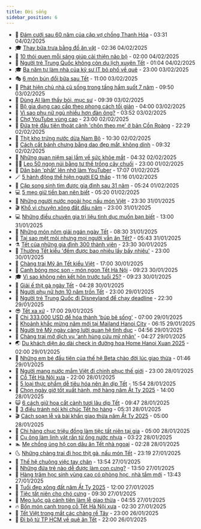 ```yaml
---
title: Đời sống
sidebar_position: 6
---
```


<!-- vnexpress-doi-song:START -->
- 🚀 [Đám cưới sau 60 năm của cặp vợ chồng Thanh Hóa](https://vnexpress.net/dam-cuoi-sau-60-nam-cua-cap-vo-chong-thanh-hoa-4845355.html) - 03:31 04/02/2025
- 🎓 [Thay bữa trưa bằng đồ ăn vặt](https://vnexpress.net/thay-bua-trua-bang-do-an-vat-4845210.html) - 02:36 04/02/2025
- 🚦 [10 thói quen mỗi sáng giúp cải thiện não bộ](https://vnexpress.net/10-thoi-quen-moi-sang-giup-cai-thien-nao-bo-4824523.html) - 02:00 04/02/2025
- 🦣 [Người trẻ Trung Quốc không còn du lịch xuyên Tết](https://vnexpress.net/nguoi-tre-trung-quoc-khong-con-du-lich-xuyen-tet-4845389.html) - 01:04 04/02/2025
- 🎓 [Ba năm tự làm nhà của kỹ sư IT bỏ phố về quê](https://vnexpress.net/ba-nam-tu-lam-nha-cua-ky-su-it-bo-pho-ve-que-4837722.html) - 23:00 03/02/2025
- 🎭 [6 món bún đổi bữa sau Tết](https://vnexpress.net/doi-song-cooking-6-mon-bun-doi-bua-sau-tet-4845343.html) - 11:00 03/02/2025
- 🦅 [Phát hiện chủ nhà cũ sống trong tầng hầm suốt 7 năm](https://vnexpress.net/phat-hien-chu-nha-cu-song-trong-tang-ham-suot-7-nam-4845244.html) - 09:50 03/02/2025
- 🎃 [Dùng AI làm thầy bói, mục sư](https://vnexpress.net/dung-ai-lam-thay-boi-muc-su-4845271.html) - 09:39 03/02/2025
- 💪 [Bộ gia dụng cao cấp theo phong cách tối giản](https://vnexpress.net/bo-gia-dung-cao-cap-theo-phong-cach-toi-gian-4842622.html) - 04:00 03/02/2025
- 🐻 [Vì sao phụ nữ ngủ nhiều hơn đàn ông?](https://vnexpress.net/vi-sao-phu-nu-ngu-nhieu-hon-dan-ong-4845226.html) - 03:52 03/02/2025
- 🧠 [Chợ YouTube vùng cao](https://vnexpress.net/cho-youtube-vung-cao-4834887.html) - 23:00 02/02/2025
- 🐘 [Đứa trẻ đầu tiên thoát cảnh &#39;chôn theo mẹ&#39; ở bản Cồn Roàng](https://vnexpress.net/dua-tre-dau-tien-thoat-canh-chon-theo-me-o-ban-con-roang-4837005.html) - 22:29 02/02/2025
- 👹 [Thịt kho trứng nước dừa Nam Bộ](https://vnexpress.net/doi-song-cooking-thit-kho-trung-nuoc-dua-nam-bo-4843009.html) - 10:30 02/02/2025
- 💂 [Cách cắt bánh chưng bằng dao đẹp mắt, không dính](https://vnexpress.net/doi-song-cooking-cach-cat-banh-chung-4845011.html) - 09:32 02/02/2025
- 🦍 [Những quan niệm sai lầm về sức khỏe mắt](https://vnexpress.net/nhung-quan-niem-sai-lam-ve-suc-khoe-mat-4844477.html) - 04:32 02/02/2025
- 🧑‍🏫 [Leo 50 ngọn núi bằng tư thế trồng cây chuối](https://vnexpress.net/leo-50-ngon-nui-bang-tu-the-trong-cay-chuoi-4844088.html) - 23:00 01/02/2025
- 🧰 [Dân bản &#39;phất&#39; lên nhờ làm YouTuber](https://vnexpress.net/dan-ban-phat-len-nho-lam-youtuber-4835241.html) - 17:07 01/02/2025
- 🪄 [5 hành động thể hiện người EQ thấp](https://vnexpress.net/5-hanh-dong-the-hien-nguoi-eq-thap-4844841.html) - 11:16 01/02/2025
- 🐲 [Cặp song sinh tìm được gia đình sau 31 năm](https://vnexpress.net/cap-song-sinh-tim-duoc-gia-dinh-sau-31-nam-4844710.html) - 05:24 01/02/2025
- 💻 [5 mẹo giữ tiền bạn nên biết](https://vnexpress.net/5-meo-giu-tien-ban-nen-biet-4844717.html) - 05:20 01/02/2025
- 🐘 [Những người nước ngoài học nấu món Việt](https://vnexpress.net/nhung-nguoi-nuoc-ngoai-hoc-nau-mon-viet-4837369.html) - 23:30 31/01/2025
- 🎬 [Khổ vì chuyện xông đất đầu năm](https://vnexpress.net/kho-vi-chuyen-xong-dat-dau-nam-4840495.html) - 23:00 31/01/2025
- 💻 [Những điều chuyên gia trị liệu tình dục muốn bạn biết](https://vnexpress.net/nhung-dieu-chuyen-gia-tri-lieu-tinh-duc-muon-ban-biet-4844474.html) - 13:00 31/01/2025
- 🧰 [Những món nộm giải ngán ngày Tết](https://vnexpress.net/doi-song-cooking-nhung-mon-nom-giai-ngan-ngay-tet-4844483.html) - 08:30 31/01/2025
- 🫣 [Tại sao mệt mỏi nhưng mọi người vẫn ăn Tết?](https://vnexpress.net/tai-sao-met-moi-nhung-moi-nguoi-van-an-tet-4844526.html) - 05:43 31/01/2025
- ⚗️ [Tết của những gia đình 300 thành viên](https://vnexpress.net/tet-cua-nhung-gia-dinh-300-thanh-vien-vnepre-4839875.html) - 23:30 30/01/2025
- 🌊 [Thưởng Tết kiểu &#39;đếm được bao nhiêu lấy bấy nhiêu&#39;](https://vnexpress.net/thuong-tet-kieu-dem-duoc-bao-nhieu-lay-bay-nhieu-4844336.html) - 23:00 30/01/2025
- 💃 [Chàng trai Mỹ ăn Tết kiểu Việt](https://vnexpress.net/chang-trai-my-an-tet-kieu-viet-4843256.html) - 17:00 30/01/2025
- 🦆 [Canh bóng mọc son - món ngon Tết Hà Nội](https://vnexpress.net/doi-song-cooking-canh-bong-moc-son-4843024.html) - 09:23 30/01/2025
- 🎓 [Vì sao không nên kết hôn trước tuổi 25?](https://vnexpress.net/vi-sao-khong-nen-ket-hon-truoc-tuoi-25-4844303.html) - 09:23 30/01/2025
- 💪 [Giải ế thịt gà ngày Tết](https://vnexpress.net/doi-song-cooking-giai-e-thit-ga-ngay-tet-4844311.html) - 04:28 30/01/2025
- 🤔 [Người phụ nữ hơn 10 năm trốn Tết](https://vnexpress.net/nguoi-phu-nu-hon-10-nam-tron-tet-4837294.html) - 23:00 29/01/2025
- 🧰 [Người trẻ Trung Quốc đi Disneyland để chạy deadline](https://vnexpress.net/nguoi-tre-trung-quoc-di-disneyland-de-chay-deadline-4844274.html) - 22:30 29/01/2025
- 😎 [Tết xa xứ](https://vnexpress.net/tet-xa-xu-4839881.html) - 17:00 29/01/2025
- 🌮 [Chi 333.000 USD để hóa thành &#39;búp bê sống&#39;](https://vnexpress.net/chi-333-000-usd-de-hoa-thanh-bup-be-song-4844093.html) - 07:00 29/01/2025
- 🧠 [Khoảnh khắc mừng năm mới tại Mailand Hanoi City](https://vnexpress.net/khoanh-khac-mung-nam-moi-tai-mailand-hanoi-city-4844217.html) - 06:15 29/01/2025
- 🎡 [Người trẻ Mỹ ngày càng lười quan hệ tình dục](https://vnexpress.net/nguoi-tre-my-ngay-cang-luoi-quan-he-tinh-duc-4844086.html) - 04:56 29/01/2025
- 🎡 [Chàng trai mở dịch vụ &#39;anh hùng cứu mỹ nhân&#39;](https://vnexpress.net/chang-trai-mo-dich-vu-anh-hung-cuu-my-nhan-4844087.html) - 04:27 29/01/2025
- 🌏 [Du khách diện áo dài check in đường hoa Home Hanoi Xuan 2025](https://vnexpress.net/du-khach-dien-ao-dai-check-in-duong-hoa-home-hanoi-xuan-2025-4844069.html) - 02:00 29/01/2025
- 🐻 [Những em bé đầu tiên của thế hệ Beta chào đời lúc giao thừa](https://vnexpress.net/nhung-em-be-dau-tien-cua-the-he-beta-chao-doi-luc-giao-thua-4844150.html) - 01:46 29/01/2025
- 💂 [Người mang nước mắm Việt đi chinh phục thế giới](https://vnexpress.net/nguoi-mang-nuoc-mam-viet-di-chinh-phuc-the-gioi-4834049.html) - 23:00 28/01/2025
- 🥸 [Cỗ Tết Hà Nội xưa](https://vnexpress.net/doi-song-cooking-co-tet-ha-noi-xua-4843017.html) - 22:00 28/01/2025
- 🌋 [5 loại thực phẩm dễ tiêu hóa nên ăn dịp Tết](https://vnexpress.net/5-loai-thuc-pham-de-tieu-hoa-nen-an-dip-tet-4843880.html) - 15:54 28/01/2025
- 🦩 [Chọn ngày giờ tốt xuất hành, mở hàng năm Ất Tỵ 2025](https://vnexpress.net/chon-ngay-gio-tot-xuat-hanh-mo-hang-nam-at-ty-2025-4843355.html) - 14:00 28/01/2025
- 😺 [6 cách giữ hoa cắt cành tươi lâu dịp Tết](https://vnexpress.net/6-cach-giu-hoa-cat-canh-tuoi-lau-dip-tet-4844024.html) - 09:47 28/01/2025
- 🐻 [3 điều tránh nói khi chúc Tết họ hàng](https://vnexpress.net/3-dieu-tranh-noi-khi-chuc-tet-ho-hang-4843879.html) - 05:31 28/01/2025
- 🎬 [Cách soạn lễ và bài khấn giao thừa năm Ất Tỵ 2025](https://vnexpress.net/cach-soan-le-va-bai-khan-giao-thua-nam-at-ty-2025-4843336.html) - 05:00 28/01/2025
- 🎊 [Chi hàng chục triệu đồng làm tiệc tất niên tại gia](https://vnexpress.net/chi-hang-chuc-trieu-dong-lam-tiec-tat-nien-tai-gia-4842212.html) - 05:00 28/01/2025
- 💄 [Cụ ông làm linh vật rắn từ ống nước nhựa](https://vnexpress.net/cu-ong-lam-linh-vat-ran-tu-ong-nuoc-nhua-4843918.html) - 03:22 28/01/2025
- 🏊 [Mẹ chồng ủng hộ con dâu ăn Tết nhà ngoại](https://vnexpress.net/me-chong-ung-ho-con-dau-an-tet-nha-ngoai-4838038.html) - 02:28 28/01/2025
- 🌜 [Những chàng trai đi học thịt gà, nấu món Tết](https://vnexpress.net/nhung-chang-trai-di-hoc-thit-ga-nau-mon-tet-4841278.html) - 23:19 27/01/2025
- 🤡 [Thế hệ chuộng việc tay chân](https://vnexpress.net/the-he-chuong-viec-tay-chan-4843785.html) - 13:54 27/01/2025
- 🥰 [Những đứa trẻ nào dễ được làm con cưng?](https://vnexpress.net/nhung-dua-tre-nao-de-duoc-lam-con-cung-4843795.html) - 13:50 27/01/2025
- 🦍 [Hàng trăm học sinh vùng cao có phòng học, nhà tắm mới](https://vnexpress.net/hang-tram-hoc-sinh-vung-cao-co-phong-hoc-nha-tam-moi-4843757.html) - 13:43 27/01/2025
- 🫣 [Tuổi đẹp xông đất năm Ất Tỵ 2025](https://vnexpress.net/tuoi-dep-xong-dat-nam-at-ty-2025-4843350.html) - 12:00 27/01/2025
- 🚦 [Tiệc tất niên cho chó cưng](https://vnexpress.net/tiec-tat-nien-cho-cho-cung-4843779.html) - 09:30 27/01/2025
- 🐘 [Mẹo luộc gà cánh tiên làm lễ giao thừa](https://vnexpress.net/doi-song-cooking-meo-luoc-ga-4843691.html) - 04:55 27/01/2025
- 🔥 [Bốn món canh trong cỗ Tết Hà Nội xưa](https://vnexpress.net/doi-song-cooking-bon-mon-canh-trong-co-tet-ha-noi-xua-4842990.html) - 02:30 27/01/2025
- 🎃 [Tết Việt trong mắt các chàng rể Tây](https://vnexpress.net/tet-viet-trong-mat-cac-chang-re-tay-vnepre-4843263.html) - 23:00 26/01/2025
- 🥳 [Đi bộ từ TP HCM về quê ăn Tết](https://vnexpress.net/di-bo-tu-tp-hcm-ve-que-an-tet-4843663.html) - 22:00 26/01/2025<!-- vnexpress-doi-song:END -->
